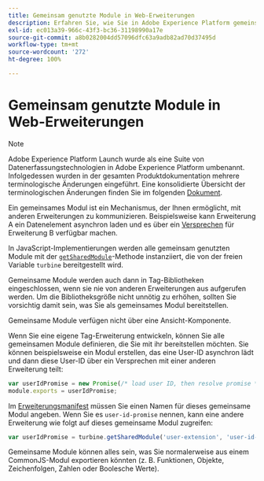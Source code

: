 ```yaml
---
title: Gemeinsam genutzte Module in Web-Erweiterungen
description: Erfahren Sie, wie Sie in Adobe Experience Platform gemeinsame Bibliotheksmodule für Web-Erweiterungen definieren können.
exl-id: ec013a39-966c-43f3-bc36-31198990a17e
source-git-commit: a8b0282004dd57096dfc63a9adb82ad70d37495d
workflow-type: tm+mt
source-wordcount: '272'
ht-degree: 100%

---
```


# Gemeinsam genutzte Module in Web-Erweiterungen

>[!NOTE]
>
>Adobe Experience Platform Launch wurde als eine Suite von Datenerfassungstechnologien in Adobe Experience Platform umbenannt. Infolgedessen wurden in der gesamten Produktdokumentation mehrere terminologische Änderungen eingeführt. Eine konsolidierte Übersicht der terminologischen Änderungen finden Sie im folgenden [Dokument](../../term-updates.md).

Ein gemeinsames Modul ist ein Mechanismus, der Ihnen ermöglicht, mit anderen Erweiterungen zu kommunizieren. Beispielsweise kann Erweiterung A ein Datenelement asynchron laden und es über ein [Versprechen](https://developer.mozilla.org/de-DE/docs/Web/JavaScript/Reference/Global_Objects/Promise) für Erweiterung B verfügbar machen.

In JavaScript-Implementierungen werden alle gemeinsam genutzten Module mit der [`getSharedModule`](../turbine.md#shared)-Methode instanziiert, die von der freien Variable `turbine` bereitgestellt wird.

Gemeinsame Module werden auch dann in Tag-Bibliotheken eingeschlossen, wenn sie nie von anderen Erweiterungen aus aufgerufen werden. Um die Bibliotheksgröße nicht unnötig zu erhöhen, sollten Sie vorsichtig damit sein, was Sie als gemeinsames Modul bereitstellen.

Gemeinsame Module verfügen nicht über eine Ansicht-Komponente.

Wenn Sie eine eigene Tag-Erweiterung entwickeln, können Sie alle gemeinsamen Module definieren, die Sie mit ihr bereitstellen möchten. Sie können beispielsweise ein Modul erstellen, das eine User-ID asynchron lädt und dann diese User-ID über ein Versprechen mit einer anderen Erweiterung teilt:

```javascript
var userIdPromise = new Promise(/* load user ID, then resolve promise */);
module.exports = userIdPromise;
```

Im [Erweiterungsmanifest](../manifest.md) müssen Sie einen Namen für dieses gemeinsame Modul angeben. Wenn Sie es `user-id-promise` nennen, kann eine andere Erweiterung wie folgt auf dieses gemeinsame Modul zugreifen:

```javascript
var userIdPromise = turbine.getSharedModule('user-extension', 'user-id-promise');
```

Gemeinsame Module können alles sein, was Sie normalerweise aus einem CommonJS-Modul exportieren könnten (z. B. Funktionen, Objekte, Zeichenfolgen, Zahlen oder Boolesche Werte).
